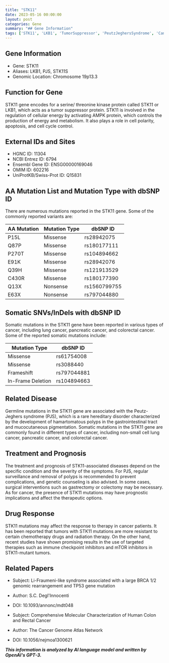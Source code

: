 ```yaml
---
title: "STK11"
date: 2023-05-16 00:00:00
layout: post
categories: Gene
summary: "## Gene Information"
tags: ['STK11', 'LKB1', 'TumorSuppressor', 'PeutzJeghersSyndrome', 'Cancer', 'Mutation', 'Treatment', 'Prognosis']
---
```


## Gene Information
- Gene: STK11
- Aliases: LKB1, PJS, STK11S
- Genomic Location: Chromosome 19p13.3

## Function for Gene
STK11 gene encodes for a serine/ threonine kinase protein called STK11 or LKB1, which acts as a tumor suppressor protein. STK11 is involved in the regulation of cellular energy by activating AMPK protein, which controls the production of energy and metabolism. It also plays a role in cell polarity, apoptosis, and cell cycle control.

## External IDs and Sites
- HGNC ID: 11304
- NCBI Entrez ID: 6794
- Ensembl Gene ID: ENSG00000169046
- OMIM ID: 602216
- UniProtKB/Swiss-Prot ID: Q15831

## AA Mutation List and Mutation Type with dbSNP ID
There are numerous mutations reported in the STK11 gene. Some of the commonly reported variants are:

|AA Mutation|Mutation Type|dbSNP ID|
|----------|------------|--------|
|P15L|Missense|rs28942075|
|Q87P|Missense|rs180177111|
|P270T|Missense|rs104894662|
|E91K|Missense|rs28942076|
|Q39H|Missense|rs121913529|
|C430R|Missense|rs180177390|
|Q13X|Nonsense|rs1560799755|
|E63X|Nonsense|rs797044880|

## Somatic SNVs/InDels with dbSNP ID
Somatic mutations in the STK11 gene have been reported in various types of cancer, including lung cancer, pancreatic cancer, and colorectal cancer. Some of the reported somatic mutations include:

|Mutation Type|dbSNP ID|
|-------------|--------|
|Missense|rs61754008|
|Missense|rs3088440|
|Frameshift|rs797044881|
|In-Frame Deletion|rs104894663|

## Related Disease
Germline mutations in the STK11 gene are associated with the Peutz-Jeghers syndrome (PJS), which is a rare hereditary disorder characterized by the development of hamartomatous polyps in the gastrointestinal tract and mucocutaneous pigmentation. Somatic mutations in the STK11 gene are commonly found in different types of cancer, including non-small cell lung cancer, pancreatic cancer, and colorectal cancer.

## Treatment and Prognosis
The treatment and prognosis of STK11-associated diseases depend on the specific condition and the severity of the symptoms. For PJS, regular surveillance and removal of polyps is recommended to prevent complications, and genetic counseling is also advised. In some cases, surgical interventions such as gastrectomy or colectomy may be necessary. As for cancer, the presence of STK11 mutations may have prognostic implications and affect the therapeutic options.

## Drug Response
STK11 mutations may affect the response to therapy in cancer patients. It has been reported that tumors with STK11 mutations are more resistant to certain chemotherapy drugs and radiation therapy. On the other hand, recent studies have shown promising results in the use of targeted therapies such as immune checkpoint inhibitors and mTOR inhibitors in STK11-mutant tumors.

## Related Papers
- Subject: Li-Fraumeni-like syndrome associated with a large BRCA 1/2 genomic rearrangement and TP53 gene mutation
- Author: S.C. Degl'Innocenti
- DOI: 10.1093/annonc/mdt048
 
- Subject: Comprehensive Molecular Characterization of Human Colon and Rectal Cancer
- Author: The Cancer Genome Atlas Network
- DOI: 10.1056/nejmoa1300621

**_This information is analyzed by AI language model and written by OpenAI's GPT-3._**